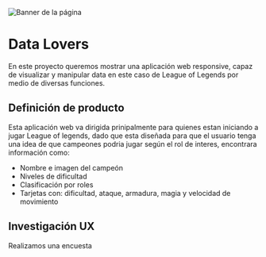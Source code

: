![Banner de la página](BannerPagina.png)

# Data Lovers

En este proyecto queremos mostrar una aplicación web responsive, capaz de visualizar y manipular data en este caso de League of Legends por medio de diversas funciones. 

## Definición de producto

Esta aplicación web va dirigida prinipalmente para quienes estan iniciando a jugar League of legends, dado que esta diseñada para que el usuario tenga una idea de que campeones podria jugar según el rol de interes, encontrara información como:

<ul>
<li>Nombre e imagen del campeón</li>
<li>Niveles de dificultad</li>
<li>Clasificación por roles</li>
<li>Tarjetas con: dificultad, ataque, armadura, magia y velocidad de movimiento</li>
</ul>

## Investigación UX

Realizamos una encuesta 

